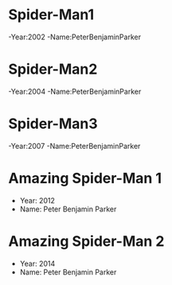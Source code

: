 # Spider-Man1
-Year:2002
-Name:PeterBenjaminParker

# Spider-Man2
-Year:2004
-Name:PeterBenjaminParker

# Spider-Man3
-Year:2007
-Name:PeterBenjaminParker

# Amazing Spider-Man 1
- Year: 2012
- Name: Peter Benjamin Parker

# Amazing Spider-Man 2
- Year: 2014
- Name: Peter Benjamin Parker
